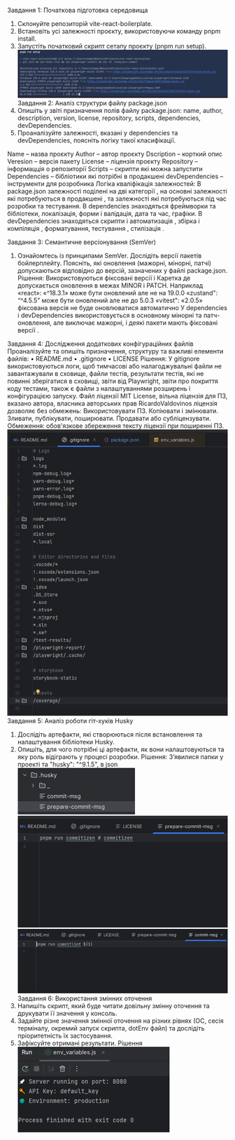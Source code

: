 Завдання 1: Початкова підготовка середовища
1.	Склонуйте репозиторій vite-react-boilerplate.
2.	Встановіть усі залежності проєкту, використовуючи команду pnpm install.
3.	Запустіть початковий скрипт сетапу проєкту (pnpm run setup).
![]()
![1](https://github.com/DiPorto/Git-How-To/blob/317481f1a8f7fe4cc1d40483055ddd34fdbb0690/PR2/screenshots/Screenshot_40.png)
Завдання 2: Аналіз структури файлу package.json
1.	Опишіть у звіті призначення полів файлу package.json: name, author, description, version, license, repository, scripts, dependencies, devDependencies.
2.	Проаналізуйте залежності, вказані у dependencies та devDependencies, поясніть логіку такої класифікації.

Name – назва проєкту
Author – автор проєкту
Dscription –  корткий опис
Veresion – версія пакету
License –  ліцензія проєкту
Repository – інформацція о репозиторії 
Scripts – скрипти які можна запустити
Dependencies –  бібліотики які потрібні в продакшені
devDependencies – інструменти для розробника
Логіка кваліфікація залежностей:
В package.json залежності поділені на дві категорії , на основні залежності які потребуються в продакшені , та залежності які потребуються під час розробки та тестування.
В dependencies знаходяться фреймворки та бібліотеки, локалізація, форми і валідація, дата та час, графіки.
В devDependencies знаходяться скрипти і автоматизація , збірка і компіляція , форматування, тестування , стилізація .

Завдання 3: Семантичне версіонування (SemVer)
1.	Ознайомтесь із принципами SemVer.
Дослідіть версії пакетів бойлерплейту. Поясніть, які оновлення (мажорні, мінорні, патчі) допускаються відповідно до версій, зазначених у файлі package.json.
Рішення:
Використовуються фіксовані версії і Каретка де допускається оновлення в межах MINOR і PATCH.
Наприклад «react»: «^18.3.1» може бути оновлений але не на 19.0.0
«zustand": “^4.5.5” може бути оновлений але не до 5.0.3
«vitest": «2.0.5» фіксована версія не буде оновлюватися автоматично 
У dependencies і devDependencies використовується в основному мінорні та патч-оновлення, але виключає мажорні, і деякі пакети мають фіксовані версії .

Завдання 4: Дослідження додаткових конфігураційних файлів
Проаналізуйте та опишіть призначення, структуру та важливі елементи файлів:
•	README.md
•	.gitignore
•	LICENSE
Рішення:
У gitignore використовуються логи, щоб тимчасові або налагоджувальні файли не завантажували в сховище, файли тестів, результати тестів, які не повинні зберігатися в сховищі, звіти від Playwright, звіти про покриття коду тестами, також є файли з налаштуваннями розширень і конфігурацією запуску.
Файл ліцензії
MIT License, вільна ліцензія для ПЗ, вказано автора, власника авторських прав RicardoValdovinos
ліцензія дозволяє без обмежень:
Використовувати ПЗ. Копіювати і змінювати. Зливати, публікувати, поширювати. Продавати або субліцензувати.
Обмеження: обов'язкове збереження тексту ліцензії при поширенні ПЗ.
![2](https://github.com/DiPorto/Git-How-To/blob/317481f1a8f7fe4cc1d40483055ddd34fdbb0690/PR2/screenshots/Screenshot_41.png)
Завдання 5: Аналіз роботи гіт-хуків Husky
1.	Дослідіть артефакти, які створюються після встановлення та налаштування бібліотеки Husky.
2.	Опишіть, для чого потрібні ці артефакти, як вони налаштовуються та яку роль відіграють у процесі розробки.
Рішення:
З’явилися папки у проекті та "husky": "^9.1.5", в json
![3](https://github.com/DiPorto/Git-How-To/blob/317481f1a8f7fe4cc1d40483055ddd34fdbb0690/PR2/screenshots/Screenshot_42.png)
![4](https://github.com/DiPorto/Git-How-To/blob/317481f1a8f7fe4cc1d40483055ddd34fdbb0690/PR2/screenshots/Screenshot_43.png)
![5](https://github.com/DiPorto/Git-How-To/blob/317481f1a8f7fe4cc1d40483055ddd34fdbb0690/PR2/screenshots/Screenshot_44.png)
Завдання 6: Використання змінних оточення
1.	Напишіть скрипт, який буде читати довільну змінну оточення та друкувати її значення у консоль.
2.	Задайте різне значення змінної оточення на різних рівнях (ОС, сесія терміналу, окремий запуск скрипта, dotEnv файл) та дослідіть пріоритетність їх застосування.
3.	Зафіксуйте отримані результати. 
Рішення
![6](https://github.com/DiPorto/Git-How-To/blob/317481f1a8f7fe4cc1d40483055ddd34fdbb0690/PR2/screenshots/Screenshot_45.png)
